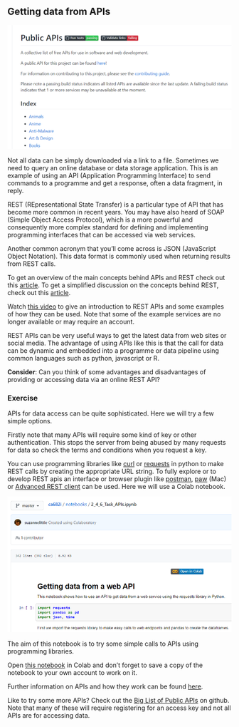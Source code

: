 ## Getting data from APIs

![image](../images/Getting_data_from_APIs/1.png)

Not all data can be simply downloaded via a link to a file. Sometimes we need to query an online database or data storage application. This is an example of using an API \(Application Programming Interface\) to send commands to a programme and get a response, often a data fragment, in reply. 

REST \(REpresentational State Transfer\) is a particular type of API that has become more common in recent years. You may have also heard of SOAP \(Simple Object Access Protocol\), which is a more powerful and consequently more complex standard for defining and implementing programming interfaces that can be accessed via web services. 

Another common acronym that you’ll come across is JSON \(JavaScript Object Notation\). This data format is commonly used when returning results from REST calls. 

To get an overview of the main concepts behind APIs and REST check out this [article](https://blog.hubspot.com/website/application-programming-interface-api). To get a simplified discussion on the concepts behind REST, check out this [article](https://www.infoq.com/articles/rest-introduction/). 

Watch [this video](https://www.youtube.com/watch?v=7YcW25PHnAA) to give an introduction to REST APIs and some examples of how they can be used. Note that some of the example services are no longer available or may require an account. 

REST APIs can be very useful ways to get the latest data from web sites or social media. The advantage of using APIs like this is that the call for data can be dynamic and embedded into a programme or data pipeline using common languages such as python, javascript or R. 

**Consider**: Can you think of some advantages and disadvantages of providing or accessing data via an online REST API?

<a id="h.bcthkog3vcq5" name="h.bcthkog3vcq5"></a>

### Exercise

APIs for data access can be quite sophisticated. Here we will try a few simple options.

Firstly note that many APIs will require some kind of key or other authentication. This stops the server from being abused by many requests for data so check the terms and conditions when you request a key.

You can use programming libraries like [curl](https://en.wikipedia.org/wiki/CURL) or [requests](https://requests.readthedocs.io/en/master/) in python to make REST calls by creating the appropriate URL string. To fully explore or to develop REST apis an interface or browser plugin like [postman](https://www.postman.com/), [paw](https://paw.cloud/) \(Mac\) or [Advanced REST client](https://install.advancedrestclient.com/install) can be used. Here we will use a Colab notebook.

![image](../images/Getting_data_from_APIs/2.png)

The aim of this notebook is to try some simple calls to APIs using programming libraries.

Open [this notebook](https://github.com/suzannelittle/ca682i/blob/master/notebooks/2_4_6_Task_APIs.ipynb) in Colab and don’t forget to save a copy of the notebook to your own account to work on it. 

Further information on APIs and how they work can be found [here](https://technologyadvice.com/blog/information-technology/how-to-use-an-api/). 

Like to try some more APIs? Check out the [Big List of Public APIs](https://github.com/public-apis/public-apis) on github. Note that many of these will require registering for an access key and not all APIs are for accessing data.

<!--
<style>
th {
  font-weight: normal;
}
td {
  border: 2px solid black;
}
ol ol { 
  list-style-type: lower-alpha; 
}
ol ol ol { 
  list-style-type: lower-roman; 
}
img {
  max-width: 100%;
  height: auto;
  object-fit: contain;
}
</style>
-->
